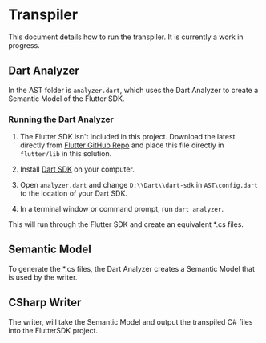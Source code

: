 # Transpiler

This document details how to run the transpiler. It is currently a work in progress.

## Dart Analyzer

In the AST folder is `analyzer.dart`, which uses the Dart Analyzer to create a Semantic Model of the Flutter SDK.

### Running the Dart Analyzer

1) The Flutter SDK isn't included in this project. Download the latest directly from [Flutter GitHub Repo](https://github.com/flutter/flutter/tree/master/packages/flutter/lib)
and place this file directly in `flutter/lib` in this solution.

2) Install [Dart SDK](https://www.dartlang.org/tools/sdk#install) on your computer.

3) Open `analyzer.dart` and change `D:\\Dart\\dart-sdk` in `AST\config.dart` to the location of your Dart SDK.

4) In a terminal window or command prompt, run `dart analyzer`.

This will run through the Flutter SDK and create an equivalent *.cs files.

## Semantic Model

To generate the *.cs files, the Dart Analyzer creates a Semantic Model that is used by the writer.

## CSharp Writer

The writer, will take the Semantic Model and output the transpiled C# files into the FlutterSDK project.
